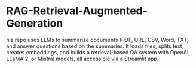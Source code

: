 # RAG-Retrieval-Augmented-Generation
his repo uses LLMs to summarize documents (PDF, URL, CSV, Word, TXT) and answer questions based on the summaries. It loads files, splits text, creates embeddings, and builds a retrieval-based QA system with OpenAI, LLaMA 2, or Mistral models, all accessible via a Streamlit app.
